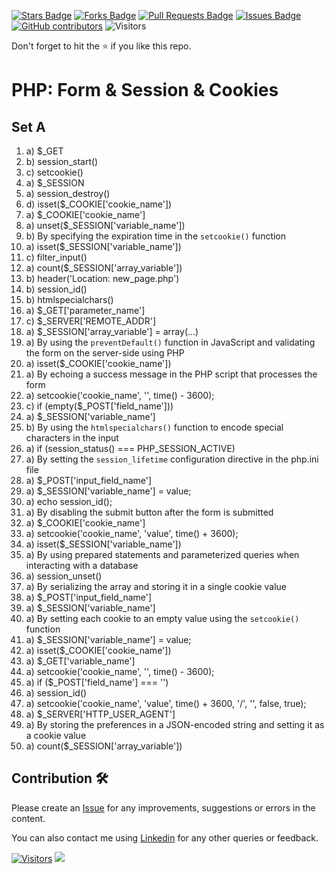 <a href="https://github.com/drshahizan/learn-php/stargazers"><img src="https://img.shields.io/github/stars/drshahizan/learn-php" alt="Stars Badge"/></a>
<a href="https://github.com/drshahizan/learn-php/network/members"><img src="https://img.shields.io/github/forks/drshahizan/learn-php" alt="Forks Badge"/></a>
<a href="https://github.com/drshahizan/learn-php/pulls"><img src="https://img.shields.io/github/issues-pr/drshahizan/learn-php" alt="Pull Requests Badge"/></a>
<a href="https://github.com/drshahizan/learn-php/issues"><img src="https://img.shields.io/github/issues/drshahizan/learn-php" alt="Issues Badge"/></a>
<a href="https://github.com/drshahizan/learn-php/graphs/contributors"><img alt="GitHub contributors" src="https://img.shields.io/github/contributors/drshahizan/learn-php?color=2b9348"></a>
![Visitors](https://api.visitorbadge.io/api/visitors?path=https%3A%2F%2Fgithub.com%2Fdrshahizan%2Flearn-php&labelColor=%23d9e3f0&countColor=%23697689&style=flat)

Don't forget to hit the :star: if you like this repo.

# PHP: Form & Session & Cookies

## Set A

1. a) $_GET
2. b) session_start()
3. c) setcookie()
4. a) $_SESSION
5. a) session_destroy()
6. d) isset($_COOKIE['cookie_name'])
7. a) $_COOKIE['cookie_name']
8. a) unset($_SESSION['variable_name'])
9. b) By specifying the expiration time in the `setcookie()` function
10. a) isset($_SESSION['variable_name'])
11. c) filter_input()
12. a) count($_SESSION['array_variable'])
13. b) header('Location: new_page.php')
14. b) session_id()
15. b) htmlspecialchars()
16. a) $_GET['parameter_name']
17. c) $_SERVER['REMOTE_ADDR']
18. a) $_SESSION['array_variable'] = array(...)
19. a) By using the `preventDefault()` function in JavaScript and validating the form on the server-side using PHP
20. a) isset($_COOKIE['cookie_name'])
21. a) By echoing a success message in the PHP script that processes the form
22. a) setcookie('cookie_name', '', time() - 3600);
23. c) if (empty($_POST['field_name']))
24. a) $_SESSION['variable_name']
25. b) By using the `htmlspecialchars()` function to encode special characters in the input
26. a) if (session_status() === PHP_SESSION_ACTIVE)
27. a) By setting the `session_lifetime` configuration directive in the php.ini file
28. a) $_POST['input_field_name']
29. a) $_SESSION['variable_name'] = value;
30. a) echo session_id();
31. a) By disabling the submit button after the form is submitted
32. a) $_COOKIE['cookie_name']
33. a) setcookie('cookie_name', 'value', time() + 3600);
34. a) isset($_SESSION['variable_name'])
35. a) By using prepared statements and parameterized queries when interacting with a database
36. a) session_unset()
37. a) By serializing the array and storing it in a single cookie value
38. a) $_POST['input_field_name']
39. a) $_SESSION['variable_name']
40. a) By setting each cookie to an empty value using the `setcookie()` function
41. a) $_SESSION['variable_name'] = value;
42. a) isset($_COOKIE['cookie_name'])
43. a) $_GET['variable_name']
44. a) setcookie('cookie_name', '', time() - 3600);
45. a) if ($_POST['field_name'] === '')
46. a) session_id()
47. a) setcookie('cookie_name', 'value', time() + 3600, '/', '', false, true);
48. a) $_SERVER['HTTP_USER_AGENT']
49. a) By storing the preferences in a JSON-encoded string and setting it as a cookie value
50. a) count($_SESSION['array_variable'])


## Contribution 🛠️
Please create an [Issue](https://github.com/drshahizan/learn-php/issues) for any improvements, suggestions or errors in the content.

You can also contact me using [Linkedin](https://www.linkedin.com/in/drshahizan/) for any other queries or feedback.

[![Visitors](https://api.visitorbadge.io/api/visitors?path=https%3A%2F%2Fgithub.com%2Fdrshahizan&labelColor=%23697689&countColor=%23555555&style=plastic)](https://visitorbadge.io/status?path=https%3A%2F%2Fgithub.com%2Fdrshahizan)
![](https://hit.yhype.me/github/profile?user_id=81284918)

